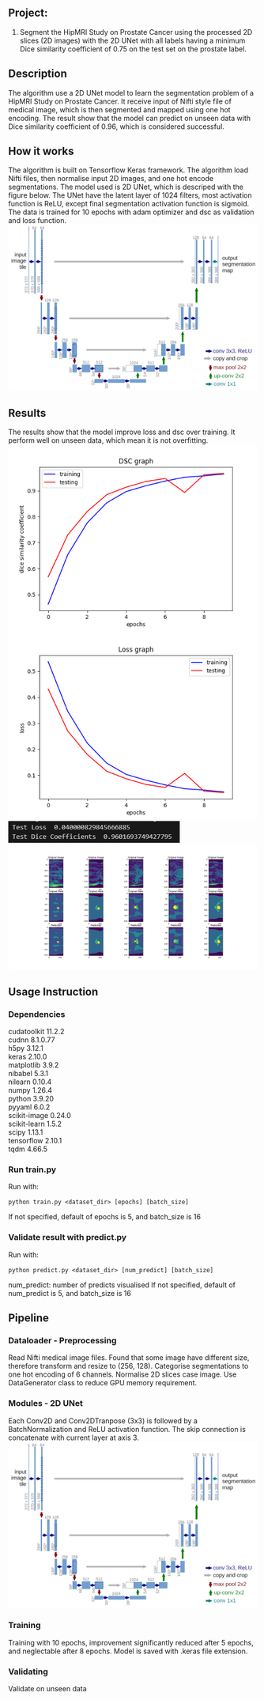 ## Project:
1. Segment the HipMRI Study on Prostate Cancer using the processed 2D slices (2D images) with the 
2D UNet with all labels having a minimum Dice similarity coefficient of 0.75 on the test set on 
the prostate label.

## Description
The algorithm use a 2D UNet model to learn the segmentation problem of a HipMRI Study on Prostate Cancer.
It receive input of Nifti style file of medical image, which is then segmented and mapped using one hot 
encoding. The result show that the model can predict on unseen data with Dice similarity coefficient of 0.96,
which is considered successful.

## How it works
The algorithm is built on Tensorflow Keras framework. The algorithm load Nifti files, then normalise input 2D images, 
and one hot encode segmentations. The model used is 2D UNet, which is descriped with the figure below. The UNet have 
the latent layer of 1024 filters, most activation function is ReLU, except final segmentation activation function is 
sigmoid. The data is trained for 10 epochs with adam optimizer and dsc as validation and loss function.
![UNet Architecture (https://lmb.informatik.uni-freiburg.de/people/ronneber/u-net/)](./image/u-net-architecture.png)

## Results
The results show that the model improve loss and dsc over training. It perform well on unseen data, which mean it is 
not overfitting.
![DSC of model over epochs of training](./image/dsc1.png)<br>
![Loss of model over epochs of training](./image/loss1.png)<br>
![Result of model on unseen data](./image/result1.png)<br>
![Visualisation of model performance in comparison to original mask](./image/visual1.png)<br>

## Usage Instruction
### Dependencies
cudatoolkit               11.2.2<br>
cudnn                     8.1.0.77<br>
h5py                      3.12.1<br>
keras                     2.10.0<br>
matplotlib                3.9.2<br>
nibabel                   5.3.1<br>
nilearn                   0.10.4<br>
numpy                     1.26.4<br>
python                    3.9.20<br>
pyyaml                    6.0.2<br>
scikit-image              0.24.0<br>
scikit-learn              1.5.2<br>
scipy                     1.13.1<br>
tensorflow                2.10.1<br>
tqdm                      4.66.5<br>

### Run train.py
Run with:
```
python train.py <dataset_dir> [epochs] [batch_size]
```
If not specified, default of epochs is 5, and batch_size is 16

### Validate result with predict.py
Run with:
```
python predict.py <dataset_dir> [num_predict] [batch_size]
```
num_predict: number of predicts visualised
If not specified, default of num_predict is 5, and batch_size is 16

## Pipeline
### Dataloader - Preprocessing
Read Nifti medical image files. Found that some image have different size, therefore transform and resize
to (256, 128). Categorise segmentations to one hot encoding of 6 channels. Normalise 2D slices case image.
Use DataGenerator class to reduce GPU memory requirement.

### Modules - 2D UNet
Each Conv2D and Conv2DTranpose (3x3) is followed by a BatchNormalization and ReLU activation function.
The skip connection is concatenate with current layer at axis 3.
![UNet Architecture (https://lmb.informatik.uni-freiburg.de/people/ronneber/u-net/)](./image/u-net-architecture.png)

### Training
Training with 10 epochs, improvement significantly reduced after 5 epochs, and neglectable after 8 epochs. Model is saved
with .keras file extension.

### Validating
Validate on unseen data
